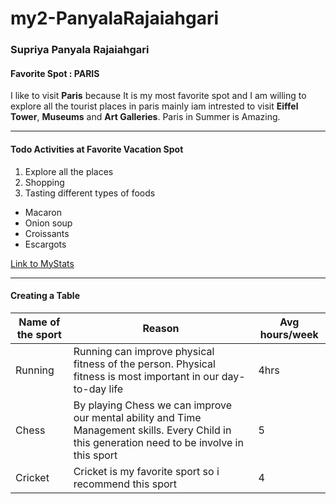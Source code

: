 # my2-PanyalaRajaiahgari

### Supriya Panyala Rajaiahgari
####  Favorite Spot : PARIS
 I like to visit **Paris** because It is my most favorite spot and I am willing to explore all the tourist places in paris mainly iam intrested to visit **Eiffel Tower**, **Museums** and **Art Galleries**. Paris in Summer is Amazing.

 *****
 #### Todo Activities at Favorite Vacation Spot
 1. Explore all the places
 2. Shopping 
 3. Tasting different types of foods

 * Macaron
 * Onion soup
 * Croissants
 * Escargots

 [Link to MyStats](MyStats.md)

 *****
 #### Creating a Table

 | Name of the sport | Reason | Avg hours/week |
 | ----------------- | ------ | -------------- |
 | Running           | Running can improve physical fitness of the person. Physical fitness is most important in our day-to-day life    |  4hrs    |
 | Chess           | By playing Chess we can improve our mental ability and Time Management skills. Every Child in this generation need to be involve in this sport     |  5    |
 | Cricket          | Cricket is my favorite sport so i recommend this sport     |  4    |





 